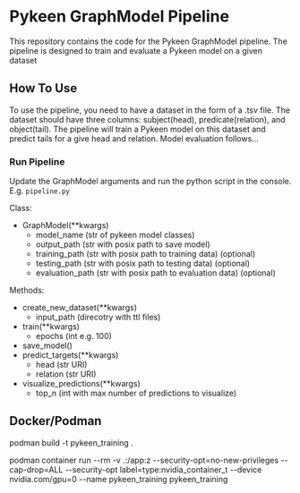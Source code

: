 # Pykeen GraphModel Pipeline
This repository contains the code for the Pykeen GraphModel pipeline. The pipeline is designed to train and evaluate a Pykeen model on a given dataset

## How To Use
To use the pipeline, you need to have a dataset in the form of a .tsv file. The dataset should have three columns: subject(head), predicate(relation), and object(tail). The pipeline will train a Pykeen model on this dataset and predict tails for a give head and relation. Model evaluation follows...

### Run Pipeline
Update the GraphModel arguments and run the python script in the console. E.g. `pipeline.py`

Class:
* GraphModel(**kwargs)
    * model_name (str of pykeen model classes)
    * output_path (str with posix path to save model)
    * training_path (str with posix path to training data) (optional)
    * testing_path (str with posix path to testing data) (optional)
    * evaluation_path (str with posix path to evaluation data) (optional)

Methods:
* create_new_dataset(**kwargs)
    * input_path (direcotry with ttl files)
* train(**kwargs)
    * epochs (int e.g. 100)
* save_model()
* predict_targets(**kwargs)
    * head (str URI)
    * relation (str URI)
* visualize_predictions(**kwargs)
    * top_n (int with max number of predictions to visualize)

## Docker/Podman

podman build -t pykeen_training .

podman container run --rm -v .:/app:z --security-opt=no-new-privileges --cap-drop=ALL --security-opt label=type:nvidia_container_t --device nvidia.com/gpu=0 --name pykeen_training pykeen_training